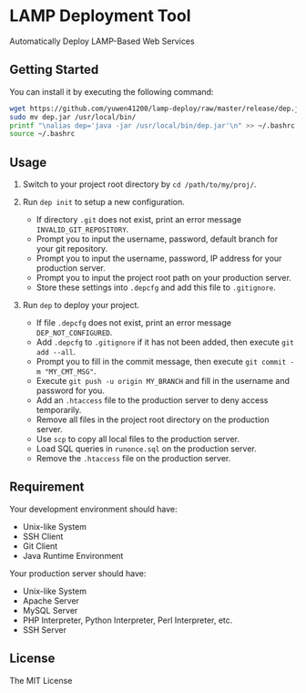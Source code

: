 # LAMP Deployment Tool #

Automatically Deploy LAMP-Based Web Services

## Getting Started ##

You can install it by executing the following command:

```bash
wget https://github.com/yuwen41200/lamp-deploy/raw/master/release/dep.jar
sudo mv dep.jar /usr/local/bin/
printf "\nalias dep='java -jar /usr/local/bin/dep.jar'\n" >> ~/.bashrc
source ~/.bashrc
```

## Usage ##

1. Switch to your project root directory by `cd /path/to/my/proj/`.

2. Run `dep init` to setup a new configuration.

    * If directory `.git` does not exist, print an error message `INVALID_GIT_REPOSITORY`.
    * Prompt you to input the username, password, default branch for your git repository.
    * Prompt you to input the username, password, IP address for your production server.
    * Prompt you to input the project root path on your production server.
    * Store these settings into `.depcfg` and add this file to `.gitignore`.

3. Run `dep` to deploy your project.

    * If file `.depcfg` does not exist, print an error message `DEP_NOT_CONFIGURED`.
    * Add `.depcfg` to `.gitignore` if it has not been added, then execute `git add --all`.
    * Prompt you to fill in the commit message, then execute `git commit -m "MY_CMT_MSG"`.
    * Execute `git push -u origin MY_BRANCH` and fill in the username and password for you.
    * Add an `.htaccess` file to the production server to deny access temporarily.
    * Remove all files in the project root directory on the production server.
    * Use `scp` to copy all local files to the production server.
    * Load SQL queries in `runonce.sql` on the production server.
    * Remove the `.htaccess` file on the production server.

## Requirement ##

Your development environment should have:

+ Unix-like System
+ SSH Client
+ Git Client
+ Java Runtime Environment

Your production server should have:

+ Unix-like System
+ Apache Server
+ MySQL Server
+ PHP Interpreter, Python Interpreter, Perl Interpreter, etc.
+ SSH Server

## License ##

The MIT License
